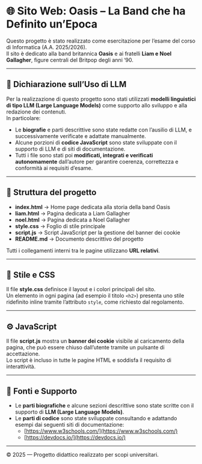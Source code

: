 # 🌐 Sito Web: Oasis – La Band che ha Definito un’Epoca

Questo progetto è stato realizzato come esercitazione per l’esame del corso di Informatica (A.A. 2025/2026).  
Il sito è dedicato alla band britannica **Oasis** e ai fratelli **Liam e Noel Gallagher**, figure centrali del Britpop degli anni ‘90.  

---

## 📄 Dichiarazione sull’Uso di LLM

Per la realizzazione di questo progetto sono stati utilizzati **modelli linguistici di tipo LLM (Large Language Models)** come supporto allo sviluppo e alla redazione dei contenuti.  
In particolare:
- Le **biografie** e parti descrittive sono state redatte con l’ausilio di LLM, e successivamente verificate e adattate manualmente.  
- Alcune porzioni di **codice JavaScript** sono state sviluppate con il supporto di LLM e di siti di documentazione.  
- Tutti i file sono stati poi **modificati, integrati e verificati autonomamente** dall’autore per garantire coerenza, correttezza e conformità ai requisiti d’esame.  

---

## 📁 Struttura del progetto

- **index.html** → Home page dedicata alla storia della band Oasis  
- **liam.html** → Pagina dedicata a Liam Gallagher  
- **noel.html** → Pagina dedicata a Noel Gallagher  
- **style.css** → Foglio di stile principale  
- **script.js** → Script JavaScript per la gestione del banner dei cookie  
- **README.md** → Documento descrittivo del progetto  

Tutti i collegamenti interni tra le pagine utilizzano **URL relativi**.

---

## 🎨 Stile e CSS

Il file **style.css** definisce il layout e i colori principali del sito.  
Un elemento in ogni pagina (ad esempio il titolo `<h2>`) presenta uno stile ridefinito inline tramite l’attributo `style`, come richiesto dal regolamento.

---

## ⚙️ JavaScript

Il file **script.js** mostra un **banner dei cookie** visibile al caricamento della pagina, che può essere chiuso dall’utente tramite un pulsante di accettazione.  
Lo script è incluso in tutte le pagine HTML e soddisfa il requisito di interattività.

---

## 🤖 Fonti e Supporto

- Le **parti biografiche** e alcune sezioni descrittive sono state scritte con il supporto di **LLM (Large Language Models)**.  
- Le **parti di codice** sono state sviluppate consultando e adattando esempi dai seguenti siti di documentazione:  
  - [https://www.w3schools.com/](https://www.w3schools.com/)  
  - [https://devdocs.io/](https://devdocs.io/)

---


© 2025 — Progetto didattico realizzato per scopi universitari.